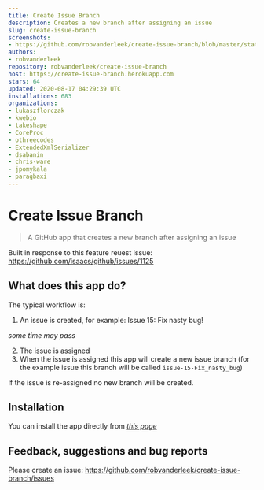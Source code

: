 ```yaml
---
title: Create Issue Branch
description: Creates a new branch after assigning an issue
slug: create-issue-branch
screenshots:
- https://github.com/robvanderleek/create-issue-branch/blob/master/static/create-issue-branch.gif?raw=true
authors:
- robvanderleek
repository: robvanderleek/create-issue-branch
host: https://create-issue-branch.herokuapp.com
stars: 64
updated: 2020-08-17 04:29:39 UTC
installations: 683
organizations:
- lukaszflorczak
- kwebio
- takeshape
- CoreProc
- othreecodes
- ExtendedXmlSerializer
- dsabanin
- chris-ware
- jpomykala
- paragbaxi
---
```

# Create Issue Branch

> A GitHub app that creates a new branch after assigning an issue

Built in response to this feature reuest issue: 
https://github.com/isaacs/github/issues/1125

## What does this app do?

The typical workflow is:
 1. An issue is created, for example: Issue 15: Fix nasty bug!

 *some time may pass*
 
 2. The issue is assigned
 3. When the issue is assigned this app will create a new issue branch
    (for the example issue this branch will be called `issue-15-Fix_nasty_bug`)

If the issue is re-assigned no new branch will be created.

## Installation

You can install the app directly from [*this page*](https://github.com/apps/create-issue-branch)

## Feedback, suggestions and bug reports

Please create an issue: https://github.com/robvanderleek/create-issue-branch/issues
